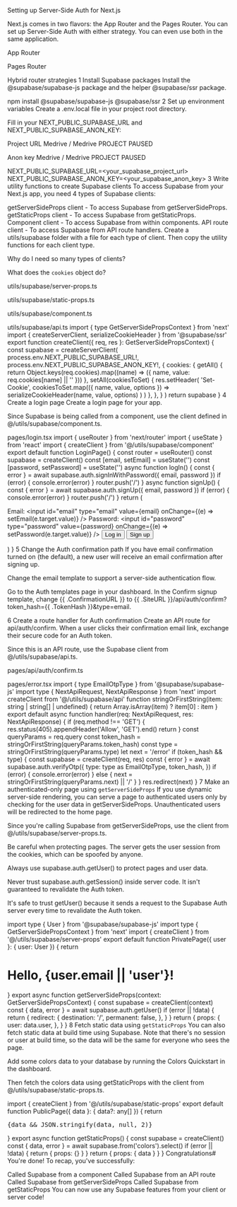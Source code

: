 Setting up Server-Side Auth for Next.js

Next.js comes in two flavors: the App Router and the Pages Router. You can set up Server-Side Auth with either strategy. You can even use both in the same application.


App Router

Pages Router

Hybrid router strategies
1
Install Supabase packages
Install the @supabase/supabase-js package and the helper @supabase/ssr package.

npm install @supabase/supabase-js @supabase/ssr
2
Set up environment variables
Create a .env.local file in your project root directory.

Fill in your NEXT_PUBLIC_SUPABASE_URL and NEXT_PUBLIC_SUPABASE_ANON_KEY:

Project URL
Medrive / Medrive
PROJECT PAUSED

Anon key
Medrive / Medrive
PROJECT PAUSED

NEXT_PUBLIC_SUPABASE_URL=<your_supabase_project_url>
NEXT_PUBLIC_SUPABASE_ANON_KEY=<your_supabase_anon_key>
3
Write utility functions to create Supabase clients
To access Supabase from your Next.js app, you need 4 types of Supabase clients:

getServerSideProps client - To access Supabase from getServerSideProps.
getStaticProps client - To access Supabase from getStaticProps.
Component client - To access Supabase from within components.
API route client - To access Supabase from API route handlers.
Create a utils/supabase folder with a file for each type of client. Then copy the utility functions for each client type.


Why do I need so many types of clients?

What does the `cookies` object do?

utils/supabase/server-props.ts

utils/supabase/static-props.ts

utils/supabase/component.ts

utils/supabase/api.ts
import { type GetServerSidePropsContext } from 'next'
import { createServerClient, serializeCookieHeader } from '@supabase/ssr'
export function createClient({ req, res }: GetServerSidePropsContext) {
  const supabase = createServerClient(
    process.env.NEXT_PUBLIC_SUPABASE_URL!,
    process.env.NEXT_PUBLIC_SUPABASE_ANON_KEY!,
    {
      cookies: {
        getAll() {
          return Object.keys(req.cookies).map((name) => ({ name, value: req.cookies[name] || '' }))
        },
        setAll(cookiesToSet) {
          res.setHeader(
            'Set-Cookie',
            cookiesToSet.map(({ name, value, options }) =>
              serializeCookieHeader(name, value, options)
            )
          )
        },
      },
    }
  )
  return supabase
}
4
Create a login page
Create a login page for your app.

Since Supabase is being called from a component, use the client defined in @/utils/supabase/component.ts.


pages/login.tsx
import { useRouter } from 'next/router'
import { useState } from 'react'
import { createClient } from '@/utils/supabase/component'
export default function LoginPage() {
  const router = useRouter()
  const supabase = createClient()
  const [email, setEmail] = useState('')
  const [password, setPassword] = useState('')
  async function logIn() {
    const { error } = await supabase.auth.signInWithPassword({ email, password })
    if (error) {
      console.error(error)
    }
    router.push('/')
  }
  async function signUp() {
    const { error } = await supabase.auth.signUp({ email, password })
    if (error) {
      console.error(error)
    }
    router.push('/')
  }
  return (
    <main>
      <form>
        <label htmlFor="email">Email:</label>
        <input id="email" type="email" value={email} onChange={(e) => setEmail(e.target.value)} />
        <label htmlFor="password">Password:</label>
        <input
          id="password"
          type="password"
          value={password}
          onChange={(e) => setPassword(e.target.value)}
        />
        <button type="button" onClick={logIn}>
          Log in
        </button>
        <button type="button" onClick={signUp}>
          Sign up
        </button>
      </form>
    </main>
  )
}
5
Change the Auth confirmation path
If you have email confirmation turned on (the default), a new user will receive an email confirmation after signing up.

Change the email template to support a server-side authentication flow.

Go to the Auth templates page in your dashboard. In the Confirm signup template, change {{ .ConfirmationURL }} to {{ .SiteURL }}/api/auth/confirm?token_hash={{ .TokenHash }}&type=email.

6
Create a route handler for Auth confirmation
Create an API route for api/auth/confirm. When a user clicks their confirmation email link, exchange their secure code for an Auth token.

Since this is an API route, use the Supabase client from @/utils/supabase/api.ts.


pages/api/auth/confirm.ts

pages/error.tsx
import { type EmailOtpType } from '@supabase/supabase-js'
import type { NextApiRequest, NextApiResponse } from 'next'
import createClient from '@/utils/supabase/api'
function stringOrFirstString(item: string | string[] | undefined) {
  return Array.isArray(item) ? item[0] : item
}
export default async function handler(req: NextApiRequest, res: NextApiResponse) {
  if (req.method !== 'GET') {
    res.status(405).appendHeader('Allow', 'GET').end()
    return
  }
  const queryParams = req.query
  const token_hash = stringOrFirstString(queryParams.token_hash)
  const type = stringOrFirstString(queryParams.type)
  let next = '/error'
  if (token_hash && type) {
    const supabase = createClient(req, res)
    const { error } = await supabase.auth.verifyOtp({
      type: type as EmailOtpType,
      token_hash,
    })
    if (error) {
      console.error(error)
    } else {
      next = stringOrFirstString(queryParams.next) || '/'
    }
  }
  res.redirect(next)
}
7
Make an authenticated-only page using `getServerSideProps`
If you use dynamic server-side rendering, you can serve a page to authenticated users only by checking for the user data in getServerSideProps. Unauthenticated users will be redirected to the home page.

Since you're calling Supabase from getServerSideProps, use the client from @/utils/supabase/server-props.ts.

Be careful when protecting pages. The server gets the user session from the cookies, which can be spoofed by anyone.

Always use supabase.auth.getUser() to protect pages and user data.

Never trust supabase.auth.getSession() inside server code. It isn't guaranteed to revalidate the Auth token.

It's safe to trust getUser() because it sends a request to the Supabase Auth server every time to revalidate the Auth token.

import type { User } from '@supabase/supabase-js'
import type { GetServerSidePropsContext } from 'next'
import { createClient } from '@/utils/supabase/server-props'
export default function PrivatePage({ user }: { user: User }) {
  return <h1>Hello, {user.email || 'user'}!</h1>
}
export async function getServerSideProps(context: GetServerSidePropsContext) {
  const supabase = createClient(context)
  const { data, error } = await supabase.auth.getUser()
  if (error || !data) {
    return {
      redirect: {
        destination: '/',
        permanent: false,
      },
    }
  }
  return {
    props: {
      user: data.user,
    },
  }
}
8
Fetch static data using `getStaticProps`
You can also fetch static data at build time using Supabase. Note that there's no session or user at build time, so the data will be the same for everyone who sees the page.

Add some colors data to your database by running the Colors Quickstart in the dashboard.

Then fetch the colors data using getStaticProps with the client from @/utils/supabase/static-props.ts.

import { createClient } from '@/utils/supabase/static-props'
export default function PublicPage({ data }: { data?: any[] }) {
  return <pre>{data && JSON.stringify(data, null, 2)}</pre>
}
export async function getStaticProps() {
  const supabase = createClient()
  const { data, error } = await supabase.from('colors').select()
  if (error || !data) {
    return { props: {} }
  }
  return { props: { data } }
}
Congratulations#
You're done! To recap, you've successfully:

Called Supabase from a component
Called Supabase from an API route
Called Supabase from getServerSideProps
Called Supabase from getStaticProps
You can now use any Supabase features from your client or server code!